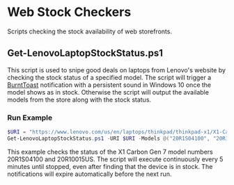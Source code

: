 # Web Stock Checkers
Scripts checking the stock availability of web storefronts.

## Get-LenovoLaptopStockStatus.ps1
This script is used to snipe good deals on laptops from Lenovo's website by checking the stock status of a specified 
model. The script will trigger a [BurntToast](https://github.com/Windos/BurntToast) notification with a persistent 
sound in Windows 10 once the model shows as in stock. Otherwise the script will output the available models from the 
store along with the stock status.

### Run Example
```powershell
$URI = "https://www.lenovo.com/us/en/laptops/thinkpad/thinkpad-x1/X1-Carbon-Gen-7/p/22TP2TXX17G"
Get-LenovoLaptopStockStatus.ps1 -URI $URI -Models @("20R1S04100", "20R10015US") -MonitorFrequency "00:05:00"
```
This example checks the status of the X1 Carbon Gen 7 model numbers 20R1S04100 and 20R10015US. The script will execute continuously 
every 5 minutes until stopped, even after finding that the device is in stock. The notifications will expire 
automatically before the next run.